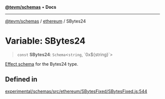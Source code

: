 [**@tevm/schemas**](../../README.md) • **Docs**

***

[@tevm/schemas](../../modules.md) / [ethereum](../README.md) / SBytes24

# Variable: SBytes24

> `const` **SBytes24**: `Schema`\<`string`, \`0x$\{string\}\`\>

[Effect schema](https://github.com/Effect-TS/schema) for the Bytes24 type.

## Defined in

[experimental/schemas/src/ethereum/SBytesFixed/SBytesFixed.js:544](https://github.com/qbzzt/tevm-monorepo/blob/main/experimental/schemas/src/ethereum/SBytesFixed/SBytesFixed.js#L544)
